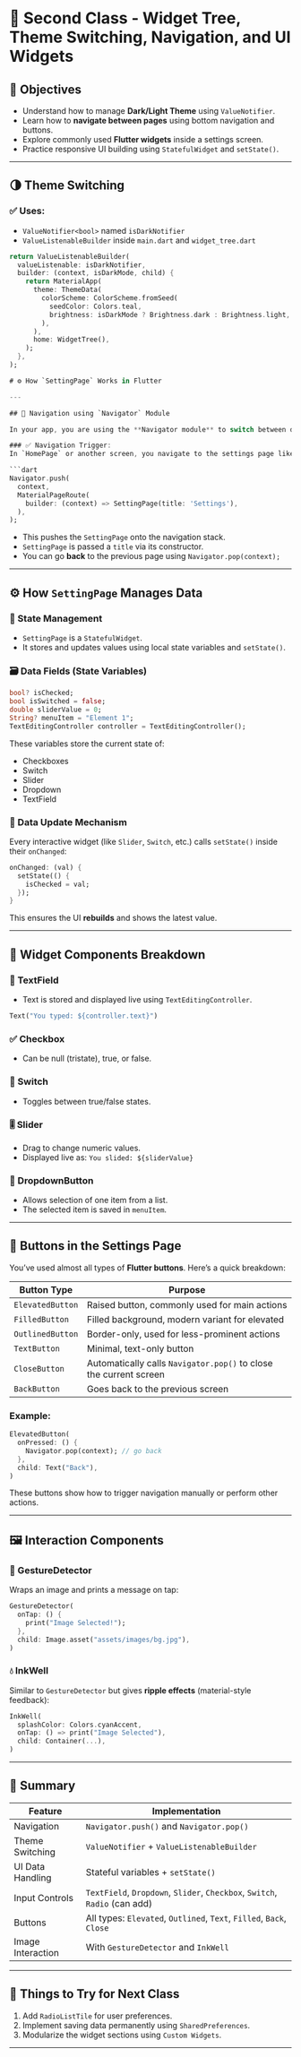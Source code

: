 
# 📘 Second Class - Widget Tree, Theme Switching, Navigation, and UI Widgets

## 🧠 Objectives
- Understand how to manage **Dark/Light Theme** using `ValueNotifier`.
- Learn how to **navigate between pages** using bottom navigation and buttons.
- Explore commonly used **Flutter widgets** inside a settings screen.
- Practice responsive UI building using `StatefulWidget` and `setState()`.

---

## 🌗 Theme Switching

### ✅ Uses:
- `ValueNotifier<bool>` named `isDarkNotifier`
- `ValueListenableBuilder` inside `main.dart` and `widget_tree.dart`

```dart
return ValueListenableBuilder(
  valueListenable: isDarkNotifier,
  builder: (context, isDarkMode, child) {
    return MaterialApp(
      theme: ThemeData(
        colorScheme: ColorScheme.fromSeed(
          seedColor: Colors.teal,
          brightness: isDarkMode ? Brightness.dark : Brightness.light,
        ),
      ),
      home: WidgetTree(),
    );
  },
);

# ⚙️ How `SettingPage` Works in Flutter

---

## 🧭 Navigation using `Navigator` Module

In your app, you are using the **Navigator module** to switch between different screens.

### ✅ Navigation Trigger:
In `HomePage` or another screen, you navigate to the settings page like this:

```dart
Navigator.push(
  context,
  MaterialPageRoute(
    builder: (context) => SettingPage(title: 'Settings'),
  ),
);
```

- This pushes the `SettingPage` onto the navigation stack.
- `SettingPage` is passed a `title` via its constructor.
- You can go **back** to the previous page using `Navigator.pop(context);`

---

## ⚙️ How `SettingPage` Manages Data

### 🧠 State Management
- `SettingPage` is a `StatefulWidget`.
- It stores and updates values using local state variables and `setState()`.

### 🗃️ Data Fields (State Variables)
```dart
bool? isChecked;
bool isSwitched = false;
double sliderValue = 0;
String? menuItem = "Element 1";
TextEditingController controller = TextEditingController();
```

These variables store the current state of:
- Checkboxes
- Switch
- Slider
- Dropdown
- TextField

### 🔄 Data Update Mechanism
Every interactive widget (like `Slider`, `Switch`, etc.) calls `setState()` inside their `onChanged`:

```dart
onChanged: (val) {
  setState(() {
    isChecked = val;
  });
}
```

This ensures the UI **rebuilds** and shows the latest value.

---

## 🧰 Widget Components Breakdown

### 📝 TextField
- Text is stored and displayed live using `TextEditingController`.

```dart
Text("You typed: ${controller.text}")
```

### ✅ Checkbox
- Can be null (tristate), true, or false.

### 🔀 Switch
- Toggles between true/false states.

### 🎚️ Slider
- Drag to change numeric values.
- Displayed live as: `You slided: ${sliderValue}`

### 🔽 DropdownButton
- Allows selection of one item from a list.
- The selected item is saved in `menuItem`.

---

## 🎯 Buttons in the Settings Page

You’ve used almost all types of **Flutter buttons**. Here’s a quick breakdown:

| Button Type       | Purpose                                                                 |
|--------------------|-------------------------------------------------------------------------|
| `ElevatedButton`   | Raised button, commonly used for main actions                          |
| `FilledButton`     | Filled background, modern variant for elevated                         |
| `OutlinedButton`   | Border-only, used for less-prominent actions                           |
| `TextButton`       | Minimal, text-only button                                               |
| `CloseButton`      | Automatically calls `Navigator.pop()` to close the current screen      |
| `BackButton`       | Goes back to the previous screen                                       |

### Example:
```dart
ElevatedButton(
  onPressed: () {
    Navigator.pop(context); // go back
  },
  child: Text("Back"),
)
```

These buttons show how to trigger navigation manually or perform other actions.

---

## 🖼️ Interaction Components

### 📸 GestureDetector
Wraps an image and prints a message on tap:
```dart
GestureDetector(
  onTap: () {
    print("Image Selected!");
  },
  child: Image.asset("assets/images/bg.jpg"),
)
```

### 💧 InkWell
Similar to `GestureDetector` but gives **ripple effects** (material-style feedback):
```dart
InkWell(
  splashColor: Colors.cyanAccent,
  onTap: () => print("Image Selected"),
  child: Container(...),
)
```

---

## 📂 Summary

| Feature             | Implementation                                                                 |
|----------------------|---------------------------------------------------------------------------------|
| Navigation           | `Navigator.push()` and `Navigator.pop()`                                       |
| Theme Switching      | `ValueNotifier` + `ValueListenableBuilder`                                     |
| UI Data Handling     | Stateful variables + `setState()`                                               |
| Input Controls       | `TextField`, `Dropdown`, `Slider`, `Checkbox`, `Switch`, `Radio` (can add)     |
| Buttons              | All types: `Elevated`, `Outlined`, `Text`, `Filled`, `Back`, `Close`           |
| Image Interaction    | With `GestureDetector` and `InkWell`                                           |

---

## 📌 Things to Try for Next Class

1. Add `RadioListTile` for user preferences.
2. Implement saving data permanently using `SharedPreferences`.
3. Modularize the widget sections using `Custom Widgets`.

---
